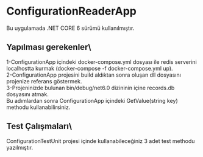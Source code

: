 # ConfigurationReaderApp

Bu uygulamada .NET CORE 6 sürümü kullanılmıştır.

## Yapılması gerekenler\
1-ConfigurationApp içindeki docker-compose.yml dosyası ile redis serverini localhostta kurmak (docker-compose -f docker-compose.yml up).\
2-ConfigurationApp projesini build aldıktan sonra oluşan dll dosyasını projenize referans göstermek.\
3-Projeninizde bulunan bin/debug/net6.0 dizininin içine records.db dosyasını atmak.\
Bu adımlardan sonra ConfigurationApp içindeki GetValue<T>(string key) methodu kullanabilirsiniz.
  
## Test Çalışmaları\
ConfigurationTestUnit projesi içinde kullanabileceğiniz 3 adet test methodu yazılmıştır.

